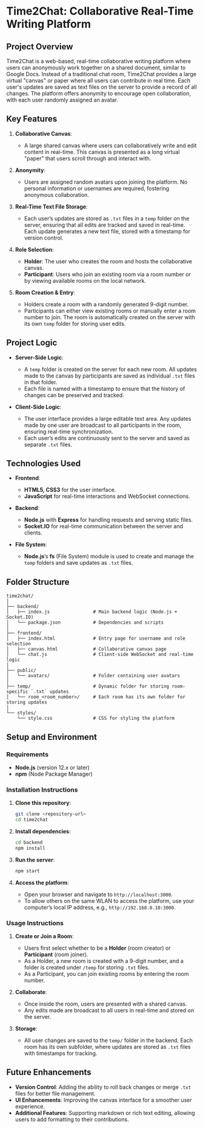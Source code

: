 # **Time2Chat: Collaborative Real-Time Writing Platform**

## **Project Overview**
Time2Chat is a web-based, real-time collaborative writing platform where users can anonymously work together on a shared document, similar to Google Docs. Instead of a traditional chat room, Time2Chat provides a large virtual "canvas" or paper where all users can contribute in real time. Each user's updates are saved as text files on the server to provide a record of all changes. The platform offers anonymity to encourage open collaboration, with each user randomly assigned an avatar.

## **Key Features**
1. **Collaborative Canvas**: 
   - A large shared canvas where users can collaboratively write and edit content in real-time. This canvas is presented as a long virtual "paper" that users scroll through and interact with.
  
2. **Anonymity**: 
   - Users are assigned random avatars upon joining the platform. No personal information or usernames are required, fostering anonymous collaboration.

3. **Real-Time Text File Storage**: 
   - Each user’s updates are stored as `.txt` files in a `temp` folder on the server, ensuring that all edits are tracked and saved in real-time. Each update generates a new text file, stored with a timestamp for version control.

4. **Role Selection**:
   - **Holder**: The user who creates the room and hosts the collaborative canvas.
   - **Participant**: Users who join an existing room via a room number or by viewing available rooms on the local network.
   
5. **Room Creation & Entry**: 
   - Holders create a room with a randomly generated 9-digit number.
   - Participants can either view existing rooms or manually enter a room number to join. The room is automatically created on the server with its own `temp` folder for storing user edits.

## **Project Logic**
- **Server-Side Logic**:
  - A `temp` folder is created on the server for each new room. All updates made to the canvas by participants are saved as individual `.txt` files in that folder.
  - Each file is named with a timestamp to ensure that the history of changes can be preserved and tracked.
  
- **Client-Side Logic**:
  - The user interface provides a large editable text area. Any updates made by one user are broadcast to all participants in the room, ensuring real-time synchronization.
  - Each user’s edits are continuously sent to the server and saved as separate `.txt` files.

## **Technologies Used**
- **Frontend**: 
  - **HTML5, CSS3** for the user interface.
  - **JavaScript** for real-time interactions and WebSocket connections.
  
- **Backend**: 
  - **Node.js** with **Express** for handling requests and serving static files.
  - **Socket.IO** for real-time communication between the server and clients.

- **File System**:
  - **Node.js**’s **fs** (File System) module is used to create and manage the `temp` folders and save updates as `.txt` files.

## **Folder Structure**

```
time2chat/
│
├── backend/
│   ├── index.js                # Main backend logic (Node.js + Socket.IO)
│   └── package.json            # Dependencies and scripts
│
├── frontend/
│   ├── index.html              # Entry page for username and role selection
│   ├── canvas.html             # Collaborative canvas page
│   └── chat.js                 # Client-side WebSocket and real-time logic
│
├── public/
│   └── avatars/                # Folder containing user avatars
│
├── temp/                       # Dynamic folder for storing room-specific `.txt` updates
│   └── room_<room_number>/     # Each room has its own folder for storing updates
│
└── styles/
    └── style.css               # CSS for styling the platform
```

## **Setup and Environment**

### **Requirements**
- **Node.js** (version 12.x or later)
- **npm** (Node Package Manager)

### **Installation Instructions**
1. **Clone this repository**:
   ```bash
   git clone <repository-url>
   cd time2chat
   ```

2. **Install dependencies**:
   ```bash
   cd backend
   npm install
   ```

3. **Run the server**:
   ```bash
   npm start
   ```

4. **Access the platform**:
   - Open your browser and navigate to `http://localhost:3000`.
   - To allow others on the same WLAN to access the platform, use your computer’s local IP address, e.g., `http://192.168.0.10:3000`.

### **Usage Instructions**
1. **Create or Join a Room**:
   - Users first select whether to be a **Holder** (room creator) or **Participant** (room joiner).
   - As a Holder, a new room is created with a 9-digit number, and a folder is created under `/temp` for storing `.txt` files.
   - As a Participant, you can join existing rooms by entering the room number.

2. **Collaborate**:
   - Once inside the room, users are presented with a shared canvas.
   - Any edits made are broadcast to all users in real-time and stored on the server.

3. **Storage**:
   - All user changes are saved to the `temp/` folder in the backend. Each room has its own subfolder, where updates are stored as `.txt` files with timestamps for tracking.

## **Future Enhancements**
- **Version Control**: Adding the ability to roll back changes or merge `.txt` files for better file management.
- **UI Enhancements**: Improving the canvas interface for a smoother user experience.
- **Additional Features**: Supporting markdown or rich text editing, allowing users to add formatting to their contributions.
